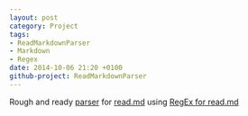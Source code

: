 ```yaml
---
layout: post
category: Project
tags: 
- ReadMarkdownParser
- Markdown 
- Regex
date: 2014-10-06 21:20 +0100
github-project: ReadMarkdownParser
---
```

Rough and ready [parser](https://github.com/idiotandrobot/ReadMarkdownParser) for [read.md](https://www.dropbox.com/s/63rmg23fwadtp4g/Read.md?dl=0) using [RegEx for read.md](/blog/2014/10/05/regex-for-read.md/)
